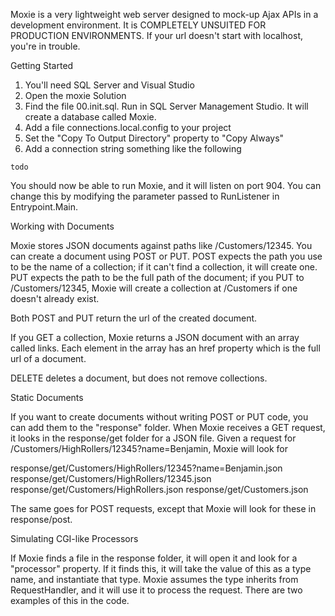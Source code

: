 Moxie is a very lightweight web server designed to mock-up Ajax APIs in a development environment. It is COMPLETELY UNSUITED FOR PRODUCTION ENVIRONMENTS. If your url doesn't start with localhost, you're in trouble.

Getting Started

1. You'll need SQL Server and Visual Studio
2. Open the moxie Solution
3. Find the file 00.init.sql. Run in SQL Server Management Studio. It will create a database called Moxie.
4. Add a file connections.local.config to your project
5. Set the "Copy To Output Directory" property to "Copy Always"
6. Add a connection string something like the following

```
todo
```

You should now be able to run Moxie, and it will listen on port 904. You can change this by modifying the parameter passed to RunListener in Entrypoint.Main.

Working with Documents

Moxie stores JSON documents against paths like /Customers/12345. You can create a document using POST or PUT. POST expects the path you use to be the name of a collection; if it can't find a collection, it will create one. PUT expects the path to be the full path of the document; if you PUT to /Customers/12345, Moxie will create a collection at /Customers if one doesn't already exist.

Both POST and PUT return the url of the created document.

If you GET a collection, Moxie returns a JSON document with an array called links. Each element in the array has an href property which is the full url of a document.

DELETE deletes a document, but does not remove collections.

Static Documents

If you want to create documents without writing POST or PUT code, you can add them to the "response" folder. When Moxie receives a GET request, it looks in the response/get folder for a JSON file. Given a request for /Customers/HighRollers/12345?name=Benjamin, Moxie will look for

response/get/Customers/HighRollers/12345?name=Benjamin.json
response/get/Customers/HighRollers/12345.json
response/get/Customers/HighRollers.json
response/get/Customers.json

The same goes for POST requests, except that Moxie will look for these in response/post.

Simulating CGI-like Processors

If Moxie finds a file in the response folder, it will open it and look for a "processor" property. If it finds this, it will take the value of this as a type name, and instantiate that type. Moxie assumes the type inherits from RequestHandler, and it will use it to process the request. There are two examples of this in the code.

